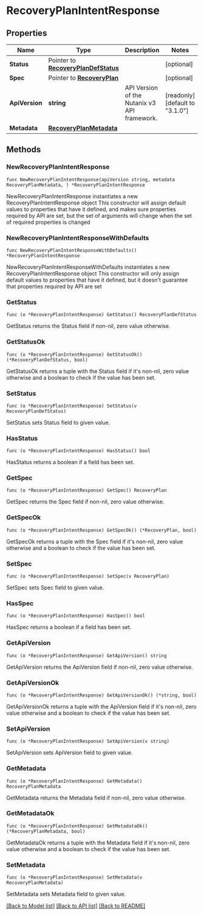 # RecoveryPlanIntentResponse

## Properties

Name | Type | Description | Notes
------------ | ------------- | ------------- | -------------
**Status** | Pointer to [**RecoveryPlanDefStatus**](RecoveryPlanDefStatus.md) |  | [optional] 
**Spec** | Pointer to [**RecoveryPlan**](RecoveryPlan.md) |  | [optional] 
**ApiVersion** | **string** | API Version of the Nutanix v3 API framework. | [readonly] [default to "3.1.0"]
**Metadata** | [**RecoveryPlanMetadata**](RecoveryPlanMetadata.md) |  | 

## Methods

### NewRecoveryPlanIntentResponse

`func NewRecoveryPlanIntentResponse(apiVersion string, metadata RecoveryPlanMetadata, ) *RecoveryPlanIntentResponse`

NewRecoveryPlanIntentResponse instantiates a new RecoveryPlanIntentResponse object
This constructor will assign default values to properties that have it defined,
and makes sure properties required by API are set, but the set of arguments
will change when the set of required properties is changed

### NewRecoveryPlanIntentResponseWithDefaults

`func NewRecoveryPlanIntentResponseWithDefaults() *RecoveryPlanIntentResponse`

NewRecoveryPlanIntentResponseWithDefaults instantiates a new RecoveryPlanIntentResponse object
This constructor will only assign default values to properties that have it defined,
but it doesn't guarantee that properties required by API are set

### GetStatus

`func (o *RecoveryPlanIntentResponse) GetStatus() RecoveryPlanDefStatus`

GetStatus returns the Status field if non-nil, zero value otherwise.

### GetStatusOk

`func (o *RecoveryPlanIntentResponse) GetStatusOk() (*RecoveryPlanDefStatus, bool)`

GetStatusOk returns a tuple with the Status field if it's non-nil, zero value otherwise
and a boolean to check if the value has been set.

### SetStatus

`func (o *RecoveryPlanIntentResponse) SetStatus(v RecoveryPlanDefStatus)`

SetStatus sets Status field to given value.

### HasStatus

`func (o *RecoveryPlanIntentResponse) HasStatus() bool`

HasStatus returns a boolean if a field has been set.

### GetSpec

`func (o *RecoveryPlanIntentResponse) GetSpec() RecoveryPlan`

GetSpec returns the Spec field if non-nil, zero value otherwise.

### GetSpecOk

`func (o *RecoveryPlanIntentResponse) GetSpecOk() (*RecoveryPlan, bool)`

GetSpecOk returns a tuple with the Spec field if it's non-nil, zero value otherwise
and a boolean to check if the value has been set.

### SetSpec

`func (o *RecoveryPlanIntentResponse) SetSpec(v RecoveryPlan)`

SetSpec sets Spec field to given value.

### HasSpec

`func (o *RecoveryPlanIntentResponse) HasSpec() bool`

HasSpec returns a boolean if a field has been set.

### GetApiVersion

`func (o *RecoveryPlanIntentResponse) GetApiVersion() string`

GetApiVersion returns the ApiVersion field if non-nil, zero value otherwise.

### GetApiVersionOk

`func (o *RecoveryPlanIntentResponse) GetApiVersionOk() (*string, bool)`

GetApiVersionOk returns a tuple with the ApiVersion field if it's non-nil, zero value otherwise
and a boolean to check if the value has been set.

### SetApiVersion

`func (o *RecoveryPlanIntentResponse) SetApiVersion(v string)`

SetApiVersion sets ApiVersion field to given value.


### GetMetadata

`func (o *RecoveryPlanIntentResponse) GetMetadata() RecoveryPlanMetadata`

GetMetadata returns the Metadata field if non-nil, zero value otherwise.

### GetMetadataOk

`func (o *RecoveryPlanIntentResponse) GetMetadataOk() (*RecoveryPlanMetadata, bool)`

GetMetadataOk returns a tuple with the Metadata field if it's non-nil, zero value otherwise
and a boolean to check if the value has been set.

### SetMetadata

`func (o *RecoveryPlanIntentResponse) SetMetadata(v RecoveryPlanMetadata)`

SetMetadata sets Metadata field to given value.



[[Back to Model list]](../README.md#documentation-for-models) [[Back to API list]](../README.md#documentation-for-api-endpoints) [[Back to README]](../README.md)


